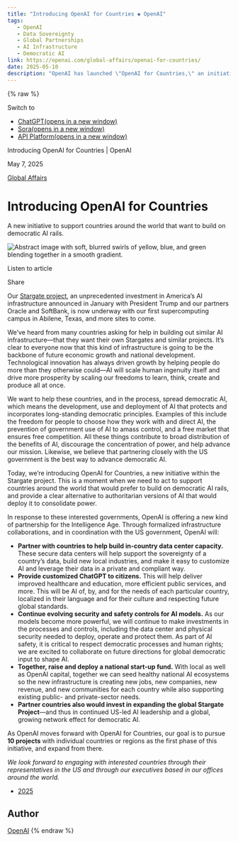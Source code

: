 ```yaml
---
title: "Introducing OpenAI for Countries ◆ OpenAI"
tags:
   - OpenAI
   - Data Sovereignty
   - Global Partnerships
   - AI Infrastructure
   - Democratic AI
link: https://openai.com/global-affairs/openai-for-countries/
date: 2025-05-10
description: "OpenAI has launched \"OpenAI for Countries,\" an initiative aiming to build democratic AI infrastructure globally, inspired by its Stargate project in the US. This approach includes developing in-country data centers to ensure data sovereignty, offering tailored ChatGPT solutions for local needs, enhancing AI security and safety controls, and creating national start-up funds to stimulate local economies. The initiative emphasizes preventing the concentration of power in AI deployment, fostering free markets, and aligning with democratic values. OpenAI aims to establish partnerships with at least ten countries in the initial phase."
---
```

{% raw %}

Switch to

- [ChatGPT(opens in a new window)](https://chatgpt.com/)
- [Sora(opens in a new window)](https://sora.com/)
- [API Platform(opens in a new window)](https://platform.openai.com/)

Introducing OpenAI for Countries \| OpenAI

May 7, 2025

[Global Affairs](https://openai.com/news/global-affairs/)

# Introducing OpenAI for Countries

A new initiative to support countries around the world that want to build on democratic AI rails.

![Abstract image with soft, blurred swirls of yellow, blue, and green blending together in a smooth gradient.](https://images.ctfassets.net/kftzwdyauwt9/5z0zAxAMNScArCFvyqt9MX/3317ea1942dc5c1abd07666172dd73b2/oai_GA_Stories_16.9.png?w=3840&q=90&fm=webp)

Listen to article

Share

Our [Stargate project](https://openai.com/index/announcing-the-stargate-project/), an unprecedented investment in America’s AI infrastructure announced in January with President Trump and our partners Oracle and SoftBank, is now underway with our first supercomputing campus in Abilene, Texas, and more sites to come.

We’ve heard from many countries asking for help in building out similar AI infrastructure—that they want their own Stargates and similar projects. It’s clear to everyone now that this kind of infrastructure is going to be the backbone of future economic growth and national development. Technological innovation has always driven growth by helping people do more than they otherwise could—AI will scale human ingenuity itself and drive more prosperity by scaling our freedoms to learn, think, create and produce all at once.

We want to help these countries, and in the process, spread democratic AI, which means the development, use and deployment of AI that protects and incorporates long-standing democratic principles. Examples of this include the freedom for people to choose how they work with and direct AI, the prevention of government use of AI to amass control, and a free market that ensures free competition. All these things contribute to broad distribution of the benefits of AI, discourage the concentration of power, and help advance our mission. Likewise, we believe that partnering closely with the US government is the best way to advance democratic AI.

Today, we’re introducing OpenAI for Countries, a new initiative within the Stargate project. This is a moment when we need to act to support countries around the world that would prefer to build on democratic AI rails, and provide a clear alternative to authoritarian versions of AI that would deploy it to consolidate power.

In response to these interested governments, OpenAI is offering a new kind of partnership for the Intelligence Age. Through formalized infrastructure collaborations, and in coordination with the US government, OpenAI will:

- **Partner with countries to help build in-country data center capacity.** These secure data centers will help support the sovereignty of a country’s data, build new local industries, and make it easy to customize AI and leverage their data in a private and compliant way.
- **Provide customized ChatGPT to citizens.** This will help deliver improved healthcare and education, more efficient public services, and more. This will be AI of, by, and for the needs of each particular country, localized in their language and for their culture and respecting future global standards.
- **Continue evolving security and safety controls for AI models.** As our models become more powerful, we will continue to make investments in the processes and controls, including the data center and physical security needed to deploy, operate and protect them. As part of AI safety, it is critical to respect democratic processes and human rights; we are excited to collaborate on future directions for global democratic input to shape AI.
- **Together, raise and deploy a national start-up fund.** With local as well as OpenAI capital, together we can seed healthy national AI ecosystems so the new infrastructure is creating new jobs, new companies, new revenue, and new communities for each country while also supporting existing public- and private-sector needs.
- **Partner countries also would invest in expanding the global Stargate Project**—and thus in continued US-led AI leadership and a global, growing network effect for democratic AI.

As OpenAI moves forward with OpenAI for Countries, our goal is to pursue **10 projects** with individual countries or regions as the first phase of this initiative, and expand from there.

_We look forward to engaging with interested countries through their representatives in the US and through our executives based in our offices around the world._

- [2025](https://openai.com/news/?tags=2025)

## Author

[OpenAI](https://openai.com/news/?author=openai#results)
{% endraw %}

